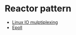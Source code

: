 # Reactor pattern

- [Linux IO mulptiplexing](http://devarea.com/linux-io-multiplexing-select-vs-poll-vs-epoll/)
- [Epoll](https://idea.popcount.org/2017-02-20-epoll-is-fundamentally-broken-12/)
